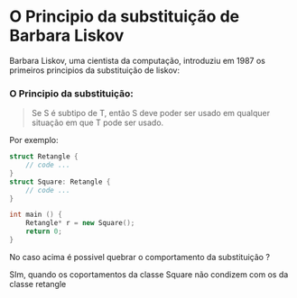 # O Principio da substituição de Barbara Liskov

Barbara Liskov, uma cientista da computação,  introduziu em 1987 os primeiros principios da substituição de liskov: 


### O Principio da substituição:

> Se S é subtipo de T, então S deve poder ser usado em qualquer situação em que T pode ser usado.

Por exemplo: 

```c++
struct Retangle {
    // code ...
}
struct Square: Retangle {
    // code ...
}

int main () {
    Retangle* r = new Square();
    return 0;
}
```

No caso acima é possivel quebrar o comportamento da substituição ?

SIm, quando os coportamentos da classe Square não condizem com os da classe retangle 
